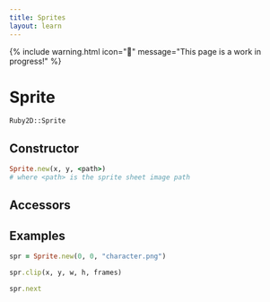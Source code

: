 ```yaml
---
title: Sprites
layout: learn
---
```


{% include warning.html icon="🚧" message="This page is a work in progress!" %}

# Sprite

`Ruby2D::Sprite`

## Constructor

```ruby
Sprite.new(x, y, <path>)
# where <path> is the sprite sheet image path
```

## Accessors

## Examples

```ruby
spr = Sprite.new(0, 0, "character.png")

spr.clip(x, y, w, h, frames)

spr.next
```
